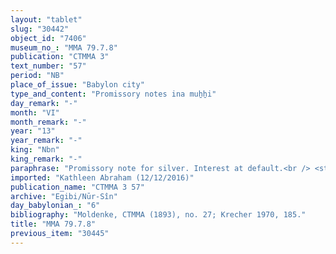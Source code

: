 ```yaml
---
layout: "tablet"
slug: "30442"
object_id: "7406"
museum_no_: "MMA 79.7.8"
publication: "CTMMA 3"
text_number: "57"
period: "NB"
place_of_issue: "Babylon city"
type_and_content: "Promissory notes ina muẖẖi"
day_remark: "-"
month: "VI"
month_remark: "-"
year: "13"
year_remark: "-"
king: "Nbn"
king_remark: "-"
paraphrase: "Promissory note for silver. Interest at default.<br /> <strong>B</strong> owes 1/2 mina of silver to <strong>A</strong>, to be paid in Arahsamna (VIII). He will start paying the yearly 20% interest on a monthly basis, if he fails to meet the deadline. <strong>B</strong> is the uncle of <strong>A</strong>&#39;s wife (<sup>f</sup>Nuptāya/ Zēria//Nabāy). Names of 3 witnesses and the scribe: Dummuq/Bēl-iddin//Egibi<br /> <br /> <strong>A</strong> = Itti-Marduk-balāṭu/Nab&ucirc;-ahhē-iddin//Egibi;<strong> B</strong> = L&acirc;bā&scaron;i/Zēria//Nabāya"
imported: "Kathleen Abraham (12/12/2016)"
publication_name: "CTMMA 3 57"
archive: "Egibi/Nūr-Sîn"
day_babylonian_: "6"
bibliography: "Moldenke, CTMMA (1893), no. 27; Krecher 1970, 185."
title: "MMA 79.7.8"
previous_item: "30445"
---
```

